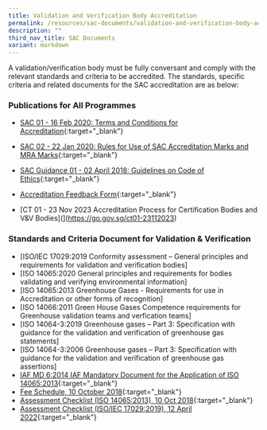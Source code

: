 ```yaml
---
title: Validation and Verification Body Accreditation
permalink: /resources/sac-documents/validation-and-verification-body-accreditation/
description: ""
third_nav_title: SAC Documents
variant: markdown
---
```

A validation/verification body must be fully conversant and comply with the relevant standards and criteria to be accredited. The standards, specific criteria and related documents for the SAC accreditation are as below:


### Publications for All Programmes
* [SAC 01 - 16 Feb 2020: Terms and Conditions for Accreditation](/files/Documents/validation-and-verification-bodies/sac-01-16feb2020.pdf){:target="\_blank"}
* [SAC 02 - 22 Jan 2020: Rules for Use of SAC Accreditation Marks and MRA Marks](/files/Documents/validation-and-verification-bodies/sac-02-22-jan-20.pdf){:target="\_blank"}
* [SAC Guidance 01 - 02 April 2018: Guidelines on Code of Ethics](/files/Documents/validation-and-verification-bodies/sac-guidance-01-guidelines-on-code-of-ethics-(02-april-2018).pdf){:target="\_blank"}
* [Accreditation Feedback Form](/files/Documents/SACFM10-AC-feedback-form-15-Jul-19.doc){:target="\_blank"}

* [CT 01 - 23 Nov 2023 Accreditation Process for Certification Bodies and V&amp;V Bodies](](https://go.gov.sg/ct01-23112023)



### Standards and Criteria Document for Validation &amp; Verification

* [ISO/IEC 17029:2019 Conformity assessment – General principles and requirements for validation and verification bodies]
* [ISO 14065:2020 General principles and requirements for bodies validating and verifying environmental information]
* [ISO 14065:2013 Greenhouse Gases - Requirements for use in Accreditation or other forms of recognition]
* [ISO 14066:2011  Green House Gases Competence requirements for Greenhouse validation teams and verfication teams]
* [ISO 14064-3:2019 Greenhouse gases – Part 3: Specification with guidance for the validation and verification of greenhouse gas statements]
* [ISO 14064-3:2006 Greenhouse gases – Part 3: Specification with guidance for the validation and verification of greenhouse gas assertions]
* [IAF MD 6:2014 IAF Mandatory Document for the Application of ISO 14065:2013](/files/Documents/validation-and-verification-bodies/IAF-MD6-2014-Issue-2-Publication-23-03-2014.pdf){:target="\_blank"}
* [Fee Schedule, 10 October 2018](/files/Documents/validation-and-verification-bodies/VB-Fees-Schedule-(VBDOC04)-10-October-2018.pdf){:target="\_blank"}
* [Assessment Checklist (ISO 14065:2013), 10 Oct 2018](/files/Documents/validation-and-verification-bodies/Assessment-Checklist-(ISO-14065)-10-October-2018.docx){:target="\_blank"}
* [Assessment Checklist (ISO/IEC 17029:2019), 12 April 2022](/files/Documents/validation-and-verification-bodies/CTFM02-VB-ISO-IEC-17029.docx){:target="\_blank"}